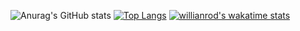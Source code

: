 ![Anurag's GitHub stats](https://github-readme-stats.vercel.app/api?username=SGH07&show_icons=true)
[![Top Langs](https://github-readme-stats.vercel.app/api/top-langs/?username=SGH07)](https://github.com/anuraghazra/github-readme-stats) 
[![willianrod's wakatime stats](https://github-readme-stats.vercel.app/api/wakatime?username=williASDDSADAS21412)](https://github.com/anuraghazra/github-readme-stats)



